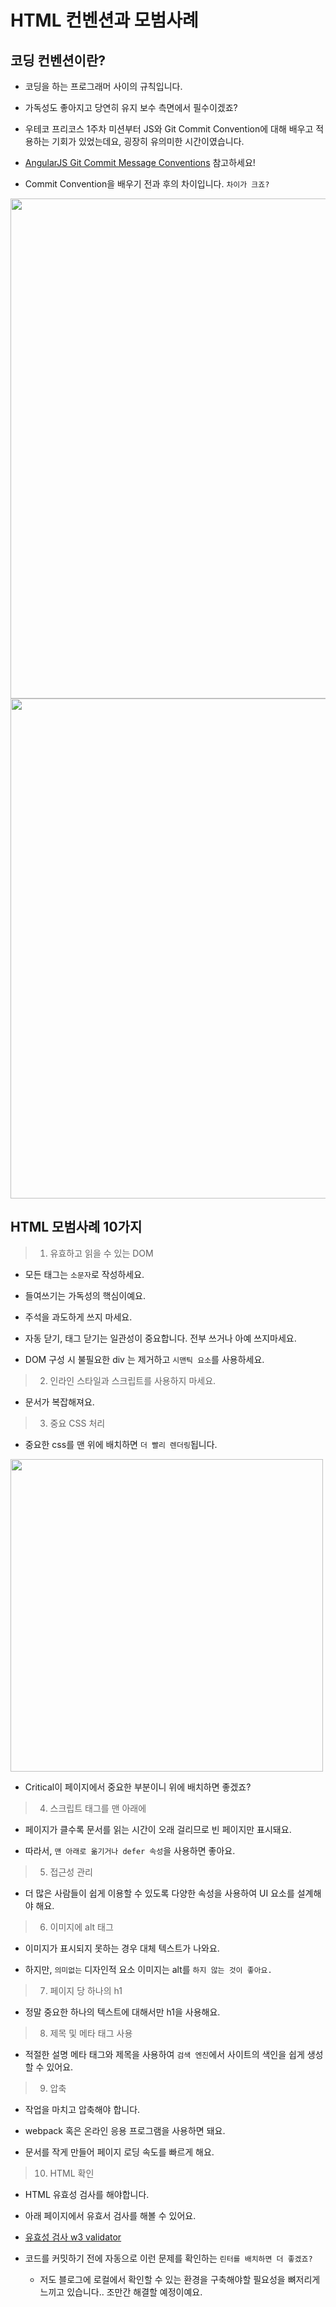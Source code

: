 # **HTML 컨벤션과 모범사례**

## 코딩 컨벤션이란?

- 코딩을 하는 프로그래머 사이의 규칙입니다.

- 가독성도 좋아지고 당연히 유지 보수 측면에서 필수이겠죠?

- 우테코 프리코스 1주차 미션부터 JS와 Git Commit Convention에 대해 배우고 적용하는 기회가 있었는데요, 굉장히 유의미한 시간이였습니다.

- [AngularJS Git Commit Message Conventions](https://gist.github.com/stephenparish/9941e89d80e2bc58a153) 참고하세요!

- Commit Convention을 배우기 전과 후의 차이입니다. `차이가 크죠?`

<img src="https://user-images.githubusercontent.com/32920566/152474592-bef00e5b-6fba-4061-95b2-d58e10b270cf.png" width="800" />


<img src="https://user-images.githubusercontent.com/32920566/152474605-d72b1fb5-4fad-4947-ab41-359c922d1a3f.png" width="800" />


## HTML 모범사례 10가지

> 1) 유효하고 읽을 수 있는 DOM

- 모든 태그는 `소문자`로 작성하세요.

- 들여쓰기는 가독성의 핵심이예요.

- 주석을 과도하게 쓰지 마세요.

- 자동 닫기, 태그 닫기는 일관성이 중요합니다. 전부 쓰거나 아예 쓰지마세요.

- DOM 구성 시 불필요한 div 는 제거하고 `시맨틱 요소`를 사용하세요.

> 2) 인라인 스타일과 스크립트를 사용하지 마세요.

- 문서가 복잡해져요.

> 3) 중요 CSS 처리

- 중요한 css를 맨 위에 배치하면 `더 빨리 렌더링`됩니다.

<img src="https://user-images.githubusercontent.com/32920566/152474627-80756718-4722-461c-9f02-c779719dd303.png" width="500" />

- Critical이 페이지에서 중요한 부분이니 위에 배치하면 좋겠죠?

> 4) 스크립트 태그를 맨 아래에

- 페이지가 클수록 문서를 읽는 시간이 오래 걸리므로 빈 페이지만 표시돼요.

- 따라서, `맨 아래로 옮기거나 defer 속성`을 사용하면 좋아요.

> 5) 접근성 관리

- 더 많은 사람들이 쉽게 이용할 수 있도록 다양한 속성을 사용하여 UI 요소를 설계해야 해요.

> 6) 이미지에 alt 태그

- 이미지가 표시되지 못하는 경우 대체 텍스트가 나와요.

- 하지만, `의미없는` 디자인적 요소 이미지는 alt를 `하지 않는 것이 좋아요.`

> 7) 페이지 당 하나의 h1

- 정말 중요한 하나의 텍스트에 대해서만 h1을 사용해요.

> 8) 제목 및 메타 태그 사용

- 적절한 설명 메타 태그와 제목을 사용하여 `검색 엔진`에서 사이트의 색인을 쉽게 생성할 수 있어요.

> 9) 압축

- 작업을 마치고 압축해야 합니다.

- webpack 혹은 온라인 응용 프로그램을 사용하면 돼요.

- 문서를 작게 만들어 페이지 로딩 속도를 빠르게 해요.

> 10) HTML 확인

- HTML 유효성 검사를 해야합니다.

- 아래 페이지에서 유효서 검사를 해볼 수 있어요.

- [유효성 검사 w3 validator](https://validator.w3.org/w3c)

- 코드를 커밋하기 전에 자동으로 이런 문제를 확인하는 `린터를 배치하면 더 좋겠죠?`
    - 저도 블로그에 로컬에서 확인할 수 있는 환경을 구축해야할 필요성을 뼈저리게 느끼고 있습니다.. 조만간 해결할 예정이예요.